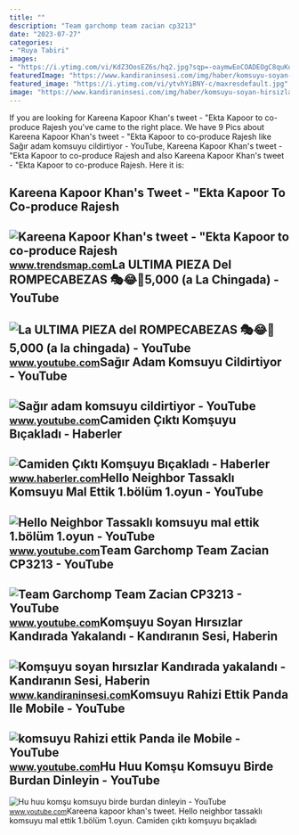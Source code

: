 ```yaml
---
title: ""
description: "Team garchomp team zacian cp3213"
date: "2023-07-27"
categories:
- "Ruya Tabiri"
images:
- "https://i.ytimg.com/vi/KdZ3OosEZ6s/hq2.jpg?sqp=-oaymwEoCOADEOgC8quKqQMcGADwAQH4Ad4EgAK4CIoCDAgAEAEYZSBMKGMwDw==&amp;rs=AOn4CLCfzFvJaPoNerKMbSKycXF-fCyaDA"
featuredImage: "https://www.kandiraninsesi.com/img/haber/komsuyu-soyan-hirsizlar-kandirada-yakalandi_339.jpg"
featured_image: "https://i.ytimg.com/vi/ytvhYiBNY-c/maxresdefault.jpg"
image: "https://www.kandiraninsesi.com/img/haber/komsuyu-soyan-hirsizlar-kandirada-yakalandi_339.jpg"
---
```


If you are looking for Kareena Kapoor Khan's tweet - "Ekta Kapoor to co-produce Rajesh you've came to the right place. We have 9 Pics about Kareena Kapoor Khan's tweet - "Ekta Kapoor to co-produce Rajesh like Sağır adam komsuyu cildirtiyor - YouTube, Kareena Kapoor Khan's tweet - "Ekta Kapoor to co-produce Rajesh and also Kareena Kapoor Khan's tweet - "Ekta Kapoor to co-produce Rajesh. Here it is:

Kareena Kapoor Khan's Tweet - "Ekta Kapoor To Co-produce Rajesh
---------------------------------------------------------------

 ![Kareena Kapoor Khan's tweet - "Ekta Kapoor to co-produce Rajesh](https://pbs.twimg.com/media/Fcyada8X0AANSFu.jpg) <small>www.trendsmap.com</small>La ULTIMA PIEZA Del ROMPECABEZAS 🎭😂🧘5,000 (a La Chingada) - YouTube
-------------------------------------------------------------------

 ![La ULTIMA PIEZA del ROMPECABEZAS 🎭😂🧘5,000 (a la chingada) - YouTube](https://i.ytimg.com/vi/KdZ3OosEZ6s/hq2.jpg?sqp=-oaymwEoCOADEOgC8quKqQMcGADwAQH4Ad4EgAK4CIoCDAgAEAEYZSBMKGMwDw==&rs=AOn4CLCfzFvJaPoNerKMbSKycXF-fCyaDA) <small>www.youtube.com</small>Sağır Adam Komsuyu Cildirtiyor - YouTube
----------------------------------------

 ![Sağır adam komsuyu cildirtiyor - YouTube](https://i.ytimg.com/vi/RzpWfSifPN4/maxresdefault.jpg) <small>www.youtube.com</small>Camiden Çıktı Komşuyu Bıçakladı - Haberler
------------------------------------------

 ![Camiden Çıktı Komşuyu Bıçakladı - Haberler](https://i.hbrcdn.com/haber/2008/12/14/camiden-cikti-komsuyu-bicakladi_amp.jpg) <small>www.haberler.com</small>Hello Neighbor Tassaklı Komsuyu Mal Ettik 1.bölüm 1.oyun - YouTube
------------------------------------------------------------------

 ![Hello Neighbor Tassaklı komsuyu mal ettik 1.bölüm 1.oyun - YouTube](https://i.ytimg.com/vi/ytvhYiBNY-c/maxresdefault.jpg) <small>www.youtube.com</small>Team Garchomp Team Zacian CP3213 - YouTube
------------------------------------------

 ![Team Garchomp Team Zacian CP3213 - YouTube](https://i.ytimg.com/vi/HYLCwcE-Dgc/maxres2.jpg?sqp=-oaymwEoCIAKENAF8quKqQMcGADwAQH4AYwCgALgA4oCDAgAEAEYRSBHKGUwDw==&rs=AOn4CLC_ulBvmvqa2cf2uT56Qfk3FCYaDA) <small>www.youtube.com</small>Komşuyu Soyan Hırsızlar Kandırada Yakalandı - Kandıranın Sesi, Haberin
----------------------------------------------------------------------

 ![Komşuyu soyan hırsızlar Kandırada yakalandı - Kandıranın Sesi, Haberin](https://www.kandiraninsesi.com/img/haber/komsuyu-soyan-hirsizlar-kandirada-yakalandi_339.jpg) <small>www.kandiraninsesi.com</small>Komsuyu Rahizi Ettik Panda Ile Mobile - YouTube
-----------------------------------------------

 ![komsuyu Rahizi ettik Panda ile Mobile - YouTube](https://i.ytimg.com/vi/H2mhZbsrZ0A/maxresdefault.jpg?sqp=-oaymwEmCIAKENAF8quKqQMa8AEB-AH-CYAC0AWKAgwIABABGHIgXyhBMA8=&rs=AOn4CLChMlPrbuC2KhyvKS63p6MsMvYanA) <small>www.youtube.com</small>Hu Huu Komşu Komsuyu Birde Burdan Dinleyin - YouTube
----------------------------------------------------

 ![Hu huu komşu komsuyu birde burdan dinleyin - YouTube](https://i.ytimg.com/vi/u4F6_jjFBqY/maxresdefault.jpg) <small>www.youtube.com</small>Kareena kapoor khan's tweet. Hello neighbor tassaklı komsuyu mal ettik 1.bölüm 1.oyun. Camiden çıktı komşuyu bıçakladı
